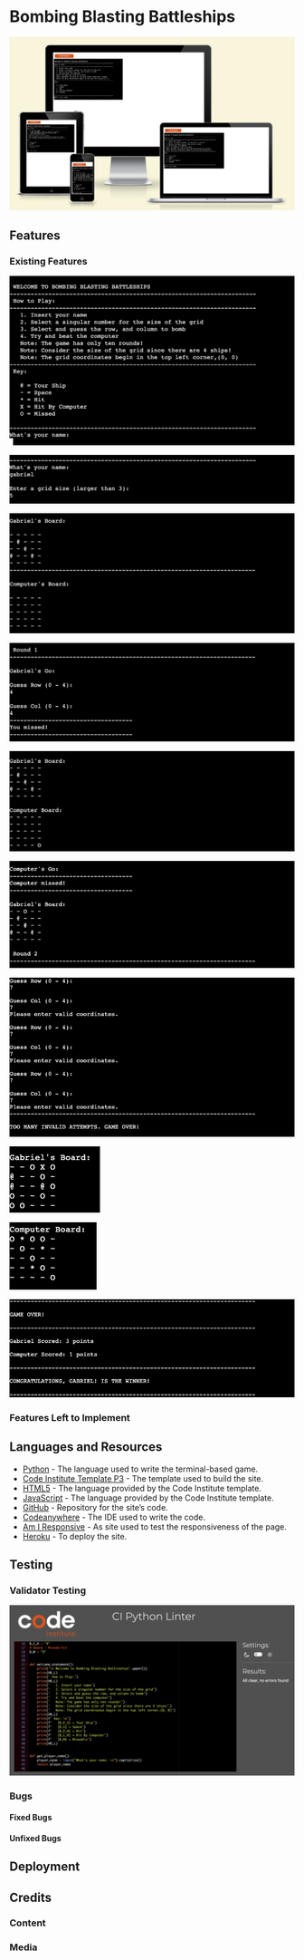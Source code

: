 # Bombing Blasting Battleships
![responsive-image](documentation/01-responsive-design.png)

## Features
### Existing Features

![welcome-section-image](documentation/02-welcome-statement.png)

![initial-inputs-image](documentation/03-initial-inputs.png)

![initial-boards-image](documentation/04-initial-boards.png)

![round-start-image](documentation/05-guess-inputs.png)

![board-return-01-image](documentation/06-board-results-01.png)

![board-return-02-image](documentation/07-board-results-02.png)

![invalid-attempts-image](documentation/08-invalid-attempts.png)

![board-result-01-image](documentation/09-board-result-01.png)

![board-result-02-image](documentation/10-board-result-02.png)

![end-of-game-image](documentation/11-end-game.png)

### Features Left to Implement

## Languages and Resources

* [Python](https://www.python.org/) - The language used to write the terminal-based game.
* [Code Institute Template P3](https://github.com/Code-Institute-Org/p3-template) - The template used to build the site.
* [HTML5](https://html.spec.whatwg.org/multipage/) - The language provided by the Code Institute template. 
* [JavaScript](https://www.w3.org/TR/css-2022/)  - The language provided by the Code Institute template.  
* [GitHub](https://github.com/) - Repository for the site’s code.
* [Codeanywhere](https://www.codecademy.com/)  - The IDE used to write the code.
* [Am I Responsive](https://ui.dev/amiresponsive) - As site used to test the responsiveness of the page.
* [Heroku](https://www.heroku.com/home) - To deploy the site.

## Testing

### Validator Testing
![validator-image](documentation/12-validator-check.png)

### Bugs

#### Fixed Bugs
#### Unfixed Bugs

## Deployment

## Credits

### Content
### Media


